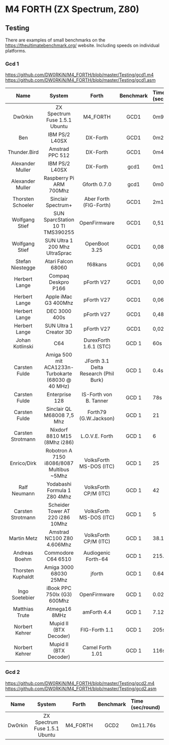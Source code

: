 # M4 FORTH (ZX Spectrum, Z80)

## Testing

There are examples of small benchmarks on the https://theultimatebenchmark.org/ website. Including speeds on individual platforms.

### Gcd 1

https://github.com/DW0RKiN/M4_FORTH/blob/master/Testing/gcd1.m4
https://github.com/DW0RKiN/M4_FORTH/blob/master/Testing/gcd1.asm

| Name              |   System                         |  Forth                  | Benchmark | Time (sec/round) |
| :---------------: | :------------------------------: | :---------------------: | :-------: | :--------------- |
| Dw0rkin           | ZX Spectrum Fuse 1.5.1 Ubuntu    | M4_FORTH                | GCD1  | 0m9.86s
| Ben               | IBM PS/2 L40SX                   | DX-Forth                | GCD1  | 0m29s
| Thunder.Bird      | Amstrad PPC 512                  | DX-Forth                | GCD1  | 0m48s
| Alexander Muller  | IBM PS/2 L40SX                   | DX-Forth                | gcd1  | 0m15s
| Alexander Muller  | Raspberry Pi ARM 700Mhz          | Gforth 0.7.0            | gcd1  | 0m04s
| Thorsten Schoeler | Sinclair Spectrum+               | Aber Forth (FIG-Forth)  | GCD1  | 2m14s
| Wolfgang Stief    | SUN SparcStation 10 TI TMS390255 | OpenFirmware            | GCD1  | 0,51s
| Wolfgang Stief    | SUN Ultra 1 200 Mhz UltraSprac   | OpenBoot 3.25           | GCD1  | 0,08s
| Stefan Niestegge  | Atari Falcon 68060               | f68kans                 | GCD1  | 0,063s
| Herbert Lange     | Compaq Deskpro P166              | pForth V27              | GCD1  | 0,002s
| Herbert Lange     | Apple iMac G3 400Mhz             | pForth V27              | GCD1  | 0,063s
| Herbert Lange     | DEC 3000 400s                    | pForth V27              | GCD1  | 0,483
| Herbert Lange     | SUN Ultra 1 Creator 3D           | pForth V27              | GCD1  | 0,022s
| Johan Kotlinski   | C64                              | DurexForth 1.6.1 (STC)  | GCD 1 | 60s
| Carsten Fulde     | Amiga 500 mit ACA1233n-Turbokarte (68030 @ 40 MHz) | JForth 3.1 Delta Research (Phil Burk) | GCD 1 | 0.4s
| Carsten Fulde     | Enterprise 128                   | IS-Forth von B. Tanner  | GCD 1 | 78s
| Carsten Fulde     | Sinclair QL M68008 7,5 Mhz       | Forth79 (G.W.Jackson)   | GCD 1 | 21
| Carsten Strotmann | Nixdorf 8810 M15 (8Mhz i286)     | L.O.V.E. Forth          | GCD 1 | 6
| Enrico/Dirk       | Robotron A 7150 i8086/8087 Multibus ~5Mhz | VolksForth MS-DOS (ITC) | GCD 1 | 25
| Ralf Neumann      | Yodabashi Formula 1 Z80 4Mhz   | VolksForth CP/M (ITC)     | GCD 1 | 42
| Carsten Strotmann | Scheider Tower AT 220 i286 10Mhz | VolksForth MS-DOS (ITC) | GCD 1 | 5
| Martin Metz       | Amstrad NC100 Z80 4.606Mhz       | VolksForth CP/M (ITC)   | GCD 1 | 38.1
| Andreas Boehm     | Commodore C64 6510               | Audiogenic Forth-64     | GCD 1 | 215.52
| Thorsten Kuphaldt | Amiga 3000 68030 25Mhz           | jforth                  | GCD 1 | 0.64
| Ingo Soetebier    | iBook PPC 750lx (G3) 600Mhz      | OpenFirmware            | GCD 1 | 0.024
| Matthias Trute    | Atmega16 8MHz                    | amForth 4.4             | GCD 1 | 7.12
| Norbert Kehrer    | Mupid II (BTX Decoder)           | FIG-Forth 1.1           | GCD 1 | 205s
| Norbert Kehrer    | Mupid II (BTX Decoder)           | Camel Forth 1.01        | GCD 1 | 116s

### Gcd 2

https://github.com/DW0RKiN/M4_FORTH/blob/master/Testing/gcd2.m4
https://github.com/DW0RKiN/M4_FORTH/blob/master/Testing/gcd2.asm


| Name              |   System                         |  Forth                  | Benchmark | Time (sec/round) |
| :---------------: | :------------------------------: | :---------------------: | :-------: | :--------------- |
| Dw0rkin           | ZX Spectrum Fuse 1.5.1 Ubuntu    | M4_FORTH                | GCD2 | 0m11.76s

